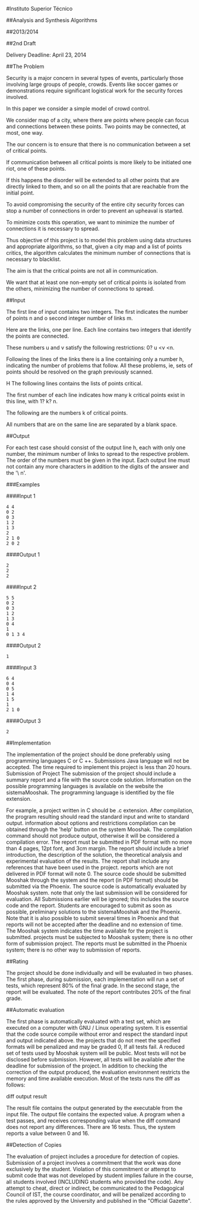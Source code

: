 #Instituto Superior Técnico




##Analysis and Synthesis Algorithms 


##2013/2014 


##2nd Draft 


Delivery Deadline: April 23, 2014 




##The Problem 


Security is a major concern in several types of events, particularly those 
involving large groups of people, crowds. Events like soccer games or 
demonstrations require significant logistical work for the security forces involved. 

In this paper we consider a simple model of crowd control.

We consider map of a city, where there are points where people can focus and 
connections between these points. Two points may be connected, at most, one way.

The our concern is to ensure that there is no communication between a set of critical points. 

If communication between all critical points is more likely to be initiated one 
riot, one of these points.

If this happens the disorder will be extended to all other points 
that are directly linked to them, and so on all the points that are 
reachable from the initial point. 

To avoid compromising the security of the entire city security forces can stop 
a number of connections in order to prevent an upheaval is started.

To minimize costs this operation, we want to minimize the number of connections it is necessary to spread.

Thus objective of this project is to model this problem using data structures and 
appropriate algorithms, so that, given a city map and a list of points 
critics, the algorithm calculates the minimum number of connections that is necessary to blacklist.

The aim is that the critical points are not all in communication.

We want that at least one non-empty set of critical points is isolated from the others,
minimizing the number of connections to spread. 

 
##Input

The first line of input contains two integers. The first indicates the number of points n and o
second integer number of links m.

Here are the links, one per line. Each line contains two integers that identify the 
points are connected.

These numbers u and v satisfy the following restrictions: 0? u <v <n. 

Following the lines of the links there is a line containing only a number h, indicating the 
number of problems that follow. All these problems, ie, sets of points should 
be resolved on the graph previously scanned.

H The following lines contains the lists of points critical.

The first number of each line indicates how many k critical points exist in this line, 
with 1? k? n.

The following are the numbers k of critical points. 

All numbers that are on the same line are separated by a blank space. 


##Output 

For each test case should consist of the output line h, each with only one number, 
the minimum number of links to spread to the respective problem. The order of the numbers must 
be given in the input. Each output line must not contain any more characters in addition to the 
digits of the answer and the '\ n'. 



###Examples 

####Input 1

```
4 4 
0 2 
0 3 
1 2 
1 3 
2 
2 1 0 
2 0 2
```

####Output 1

```
2 
2 
2
```


####Input 2 

```
5 5 
0 2 
0 3 
1 2 
1 3 
0 4 
1 
0 1 3 4
```

####Output 2 

```
1
```


####Input 3 

```
6 4 
0 4 
0 5 
1 4 
1 5 
1 
2 1 0
```

####Output 3 

```
2
```



##Implementation

The implementation of the project should be done preferably using programming languages 
C or C ++. Submissions Java language will not be accepted. 
The time required to implement this project is less than 20 hours. 
Submission of Project 
The submission of the project should include a summary report and a file with the source code 
solution. Information on the possible programming languages ​​is available on the website 
the sistemaMooshak. The programming language is identified by the file extension.

For example, a project written in C should be .c extension. After compilation, the program 
resulting should read the standard input and write to standard output. information 
about options and restrictions compilation can be obtained through the 'help' button on the system 
Mooshak. The compilation command should not produce output, otherwise it will be considered 
a compilation error. The report must be submitted in PDF format with no more than 
4 pages, 12pt font, and 3cm margin. The report should include a brief introduction, 
the description of the solution, the theoretical analysis and experimental evaluation of the results. The report 
shall include any references that have been used in the project. reports 
which are not delivered in PDF format will note 0. The source code should be submitted 
Mooshak through the system and the report (in PDF format) should be submitted via the 
Phoenix. The source code is automatically evaluated by Mooshak system. note that 
only the last submission will be considered for evaluation. All Submissions 
earlier will be ignored; this includes the source code and the report. 
Students are encouraged to submit as soon as possible, preliminary solutions to 
the sistemaMooshak and the Phoenix. Note that it is also possible to submit several times in Phoenix 
and that reports will not be accepted after the deadline and no extension of time. 
The Mooshak system indicates the time available for the project is submitted. projects 
must be subjected to Mooshak system; there is no other form of submission 
project. The reports must be submitted in the Phoenix system; there is no other way to 
submission of reports.



##Rating 

The project should be done individually and will be evaluated in two phases. The first 
phase, during submission, each implementation will run a set of tests, which 
represent 80% of the final grade. In the second stage, the report will be evaluated. The note of the report 
contributes 20% of the final grade.



##Automatic evaluation 

The first phase is automatically evaluated with a test set, which are 
executed on a computer with GNU / Linux operating system. It is essential that the code 
source compile without error and respect the standard input and output indicated above. the 
projects that do not meet the specified formats will be penalized and may be graded 0, 
If all tests fail. A reduced set of tests used by Mooshak system 
will be public. Most tests will not be disclosed before submission. However, 
all tests will be available after the deadline for submission of the project. In addition to checking 
the correction of the output produced, the evaluation environment restricts the memory and time 
available execution. Most of the tests runs the diff as follows:

diff output result 

The result file contains the output generated by the executable from the input file. The 
output file contains the expected value. A program when a test passes, and receives 
corresponding value when the diff command does not report any differences. There are 16
tests. Thus, the system reports a value between 0 and 16. 



##Detection of Copies 

The evaluation of project includes a procedure for detection of copies. Submission of a 
project involves a commitment that the work was done exclusively by the student. 
Violation of this commitment or attempt to submit code that was not developed by 
student implies failure in the course, all students involved (INCLUDING 
students who provided the code). Any attempt to cheat, direct or indirect, 
be communicated to the Pedagogical Council of IST, the course coordinator, and will be penalized 
according to the rules approved by the University and published in the "Official Gazette".
